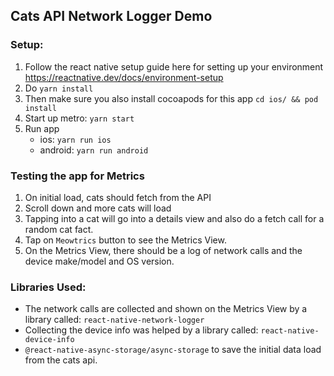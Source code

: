 ## Cats API Network Logger Demo

### Setup: 
1. Follow the react native setup guide here for setting up your environment https://reactnative.dev/docs/environment-setup
2. Do `yarn install`
3. Then make sure you also install cocoapods for this app `cd ios/ && pod install`
4. Start up metro: `yarn start`
5. Run app
	- ios: `yarn run ios`
	- android: `yarn run android`


### Testing the app for Metrics
1. On initial load, cats should fetch from the API 
2. Scroll down and more cats will load 
3. Tapping into a cat will go into a details view and also do a fetch call for a random cat fact.
4. Tap on `Meowtrics` button to see the Metrics View.
5. On the Metrics View, there should be a log of network calls and the device make/model and OS version.

### Libraries Used:
- The network calls are collected and shown on the Metrics View by a library called:  `react-native-network-logger`
- Collecting the device info was helped by a library called: `react-native-device-info`
- `@react-native-async-storage/async-storage` to save the initial data load from the cats api. 